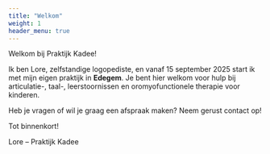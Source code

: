 ```yaml
---
title: "Welkom"
weight: 1
header_menu: true
---
```


Welkom bij Praktijk Kadee!  

Ik ben Lore, zelfstandige logopediste, en vanaf 15 september 2025 start ik met mijn eigen praktijk in **Edegem**. Je bent hier welkom voor hulp bij articulatie-, taal-, leerstoornissen en oromyofunctionele therapie voor kinderen.

Heb je vragen of wil je graag een afspraak maken? Neem gerust contact op!

Tot binnenkort!

Lore – Praktijk Kadee
